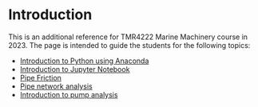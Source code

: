 # Introduction

This is an additional reference for TMR4222 Marine Machinery course in 2023. The page is intended
to guide the students for the following topics:

- [Introduction to Python using Anaconda](/python-with-anaconda/)
- [Introduction to Jupyter Notebook](/jupyter-notebook/)
- [Pipe Friction](/fluids/)
- [Pipe network analysis](/pipe-network-analysis/)
- [Introduction to pump analysis](/pump-analysis/)

